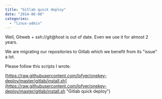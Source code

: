 ```yaml
---
title: "Gitlab quick deploy"
date: "2014-06-08"
categories: 
  - "linux-admin"
---
```


Well, Gitweb + ssh://git@host is out of date. Even we use it for almost 2 years.

We are migrating our repositories to Gitlab which we benefit from its "issue" a lot.

Please follow this scripts I wrote.

[https://raw.githubusercontent.com/lofyer/onekey-deploy/master/gitlab/install.sh](https://raw.githubusercontent.com/lofyer/onekey-deploy/master/gitlab/install.sh "Gitlab quick deploy")
